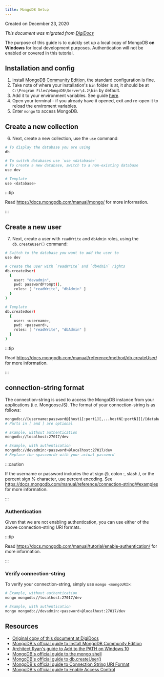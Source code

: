 ```yaml
---
title: MongoDB Setup
---
```


Created on December 23, 2020

_This document was migrated from [DigiDocs](https://digipie.github.io/digidocs/mongodb/local-setup/)_

The purpose of this guide is to quickly set up a local copy of MongoDB **on Windows** for local development purposes. Authentication will not be enabled or covered in this tutorial.

## Installation and config

1. Install [MongoDB Community Edition](https://docs.mongodb.com/manual/administration/install-community/), the standard configuration is fine.
2. Take note of where your installation's `bin` folder is at, it should be at `C:\Program Files\MongoDB\Server\4.2\bin` by default.
3. Add it to your environment variables. See guide [here](https://www.architectryan.com/2018/03/17/add-to-the-path-on-windows-10/).
4. Open your terminal - if you already have it opened, exit and re-open it to reload the enviroment variables.
5. Enter `mongo` to access MongoDB.

## Create a new collection

6. Next, create a new collection, use the `use` command:

```bash
# To display the database you are using
db

# To switch databases use `use <database>`
# To create a new database, switch to a non-existing database
use dev

# Template
use <database>
```

:::tip

Read <https://docs.mongodb.com/manual/mongo/> for more information.

:::

## Create a new user

7. Next, create a user with `readWrite` and `dbAdmin` roles, using the `db.createUser()` command:

```bash
# Switch to the database you want to add the user to
use dev

# Create the user with `readWrite` and `dbAdmin` rights
db.createUser(
  {
    user: "devadmin",
    pwd: passwordPrompt(),
    roles: [ "readWrite", "dbAdmin" ]
  }
)

# Template
db.createUser(
  {
    user: <username>,
    pwd: <password>,
    roles: [ "readWrite", "dbAdmin" ]
  }
)
```

:::tip

Read <https://docs.mongodb.com/manual/reference/method/db.createUser/> for more information.

:::

## connection-string format

The connection-string is used to access the MongoDB instance from your applications (i.e. MongooseJS). The format of your connection-string is as follows:

```bash
mongodb://[username:password@]host1[:port1][,...hostN[:portN]][/[database][?options]]
# Parts in [ and ] are optional

# Example, without authentication
mongodb://localhost:27017/dev

# Example, with authentication
mongodb://devadmin:<password>@localhost:27017/dev
# Replace the <password> with your actual password
```

:::caution

If the username or password includes the at sign @, colon :, slash /, or the percent sign % character, use percent encoding. See <https://docs.mongodb.com/manual/reference/connection-string/#examples> for more information.

:::

### Authentication

Given that we are not enabling authentication, you can use either of the above connection-string URI formats.

:::tip

Read <https://docs.mongodb.com/manual/tutorial/enable-authentication/> for more information.

:::

### Verify connection-string

To verify your connection-string, simply use `mongo <mongoURI>`:

```bash
# Example, without authentication
mongo mongodb://localhost:27017/dev

# Example, with authentication
mongo mongodb://devadmin:<password>@localhost:27017/dev
```

## Resources

- [Original copy of this document at DigiDocs](https://digipie.github.io/digidocs/mongodb/local-setup/)
- [MongoDB's official guide to Install MongoDB Community Edition](https://docs.mongodb.com/manual/administration/install-community/)
- [Architect Ryan's guide to Add to the PATH on Windows 10](https://www.architectryan.com/2018/03/17/add-to-the-path-on-windows-10/)
- [MongoDB's official guide to the mongo shell](https://docs.mongodb.com/manual/mongo/)
- [MongoDB's official guide to db.createUser()](https://docs.mongodb.com/manual/reference/method/db.createUser/)
- [MongoDB's official guide to Connection String URI Format](https://docs.mongodb.com/manual/reference/connection-string/)
- [MongoDB's official guide to Enable Access Control](https://docs.mongodb.com/manual/tutorial/enable-authentication/)

